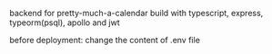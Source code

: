 backend for pretty-much-a-calendar
build with typescript, express, typeorm(psql), apollo and jwt

before deployment:
change the content of .env file